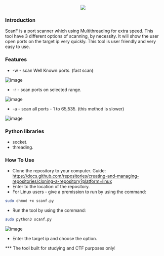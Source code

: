<p align="center">

<img src="https://user-images.githubusercontent.com/114166939/195892047-1e772570-14d0-4a01-aa23-256e02b48337.png">
</p>

### Introduction
ScanF is a port scanner which using Multithreading for extra speed.
This tool have 3 different options of scanning, by necessity.
It will show the user open ports on the target ip very quickly.
This tool is user friendly and very easy to use.

### Features
* -w - scan Well Known ports. (fast scan)

![image](https://user-images.githubusercontent.com/114166939/195919843-fd42134a-f17d-4d59-91a0-f447a22d9472.png)

* -r - scan ports on selected range.

![image](https://user-images.githubusercontent.com/114166939/195920277-cf0b849d-c1a3-4c27-86ad-3cb4922f650e.png)


* -a - scan all ports - 1 to 65,535. (this method is slower)
 
![image](https://user-images.githubusercontent.com/114166939/195920633-3b50f296-4525-4e93-a605-87307304c178.png)

### Python libraries
* socket.
* threading.

### How To Use
* Clone the repository to your computer.
  Guide: https://docs.github.com/repositories/creating-and-managing-repositories/cloning-a-repository?platform=linux
* Enter to the location of the repository.
* For Linux users - give a premission to run by using the command:

```bash
sudo chmod +x scanf.py
```

* Run the tool by using the command:
```bash
sudo python3 scanf.py
```

![image](https://user-images.githubusercontent.com/114166939/195914876-ea568ac3-8da6-434d-9842-84b8452d33b2.png)
* Enter the target ip and choose the option.

*** The tool built for studying and CTF purposes only! 
